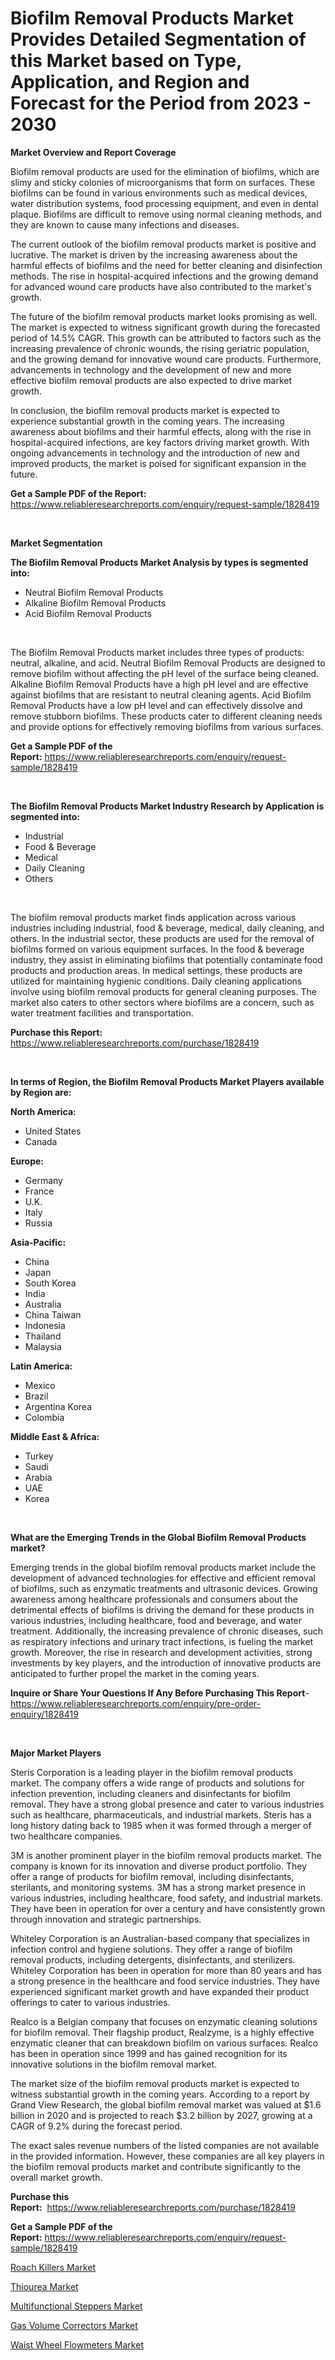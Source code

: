 <p><h1>Biofilm Removal Products Market Provides Detailed Segmentation of this Market based on Type, Application, and Region and Forecast for the Period from 2023 - 2030</h1></p><p><strong>Market Overview and Report Coverage</strong></p>
<p><p>Biofilm removal products are used for the elimination of biofilms, which are slimy and sticky colonies of microorganisms that form on surfaces. These biofilms can be found in various environments such as medical devices, water distribution systems, food processing equipment, and even in dental plaque. Biofilms are difficult to remove using normal cleaning methods, and they are known to cause many infections and diseases.</p><p>The current outlook of the biofilm removal products market is positive and lucrative. The market is driven by the increasing awareness about the harmful effects of biofilms and the need for better cleaning and disinfection methods. The rise in hospital-acquired infections and the growing demand for advanced wound care products have also contributed to the market's growth.</p><p>The future of the biofilm removal products market looks promising as well. The market is expected to witness significant growth during the forecasted period of 14.5% CAGR. This growth can be attributed to factors such as the increasing prevalence of chronic wounds, the rising geriatric population, and the growing demand for innovative wound care products. Furthermore, advancements in technology and the development of new and more effective biofilm removal products are also expected to drive market growth.</p><p>In conclusion, the biofilm removal products market is expected to experience substantial growth in the coming years. The increasing awareness about biofilms and their harmful effects, along with the rise in hospital-acquired infections, are key factors driving market growth. With ongoing advancements in technology and the introduction of new and improved products, the market is poised for significant expansion in the future.</p></p>
<p><strong>Get a Sample PDF of the Report:</strong> <a href="https://www.reliableresearchreports.com/enquiry/request-sample/1828419">https://www.reliableresearchreports.com/enquiry/request-sample/1828419</a></p>
<p>&nbsp;</p>
<p><strong>Market Segmentation</strong></p>
<p><strong>The Biofilm Removal Products Market Analysis by types is segmented into:</strong></p>
<p><ul><li>Neutral Biofilm Removal Products</li><li>Alkaline Biofilm Removal Products</li><li>Acid Biofilm Removal Products</li></ul></p>
<p>&nbsp;</p>
<p><p>The Biofilm Removal Products market includes three types of products: neutral, alkaline, and acid. Neutral Biofilm Removal Products are designed to remove biofilm without affecting the pH level of the surface being cleaned. Alkaline Biofilm Removal Products have a high pH level and are effective against biofilms that are resistant to neutral cleaning agents. Acid Biofilm Removal Products have a low pH level and can effectively dissolve and remove stubborn biofilms. These products cater to different cleaning needs and provide options for effectively removing biofilms from various surfaces.</p></p>
<p><strong>Get a Sample PDF of the Report:</strong>&nbsp;<a href="https://www.reliableresearchreports.com/enquiry/request-sample/1828419">https://www.reliableresearchreports.com/enquiry/request-sample/1828419</a></p>
<p>&nbsp;</p>
<p><strong>The Biofilm Removal Products Market Industry Research by Application is segmented into:</strong></p>
<p><ul><li>Industrial</li><li>Food & Beverage</li><li>Medical</li><li>Daily Cleaning</li><li>Others</li></ul></p>
<p>&nbsp;</p>
<p><p>The biofilm removal products market finds application across various industries including industrial, food & beverage, medical, daily cleaning, and others. In the industrial sector, these products are used for the removal of biofilms formed on various equipment surfaces. In the food & beverage industry, they assist in eliminating biofilms that potentially contaminate food products and production areas. In medical settings, these products are utilized for maintaining hygienic conditions. Daily cleaning applications involve using biofilm removal products for general cleaning purposes. The market also caters to other sectors where biofilms are a concern, such as water treatment facilities and transportation.</p></p>
<p><strong>Purchase this Report:</strong>&nbsp; <a href="https://www.reliableresearchreports.com/purchase/1828419">https://www.reliableresearchreports.com/purchase/1828419</a></p>
<p>&nbsp;</p>
<p><strong>In terms of Region, the Biofilm Removal Products Market Players available by Region are:</strong></p>
<p>
    <p> <strong> North America: </strong>
        <ul>
            <li>United States</li>
            <li>Canada</li>
        </ul>
        </p> 
    <p> <strong> Europe: </strong>
        <ul>
            <li>Germany</li>
            <li>France</li>
            <li>U.K.</li>
            <li>Italy</li>
            <li>Russia</li>
        </ul>
        </p> 
    <p> <strong> Asia-Pacific: </strong>
        <ul>
            <li>China</li>
            <li>Japan</li>
            <li>South Korea</li>
            <li>India</li>
            <li>Australia</li>
            <li>China Taiwan</li>
            <li>Indonesia</li>
            <li>Thailand</li>
            <li>Malaysia</li>
        </ul>
        </p> 
    <p> <strong> Latin America: </strong>
        <ul>
            <li>Mexico</li>
            <li>Brazil</li>
            <li>Argentina Korea</li>
            <li>Colombia</li>
        </ul>
        </p> 
    <p> <strong> Middle East & Africa: </strong>
        <ul>
            <li>Turkey</li>
            <li>Saudi</li>
            <li>Arabia</li>
            <li>UAE</li>
            <li>Korea</li>
        </ul>
    </p>
    </p>
<p>&nbsp;</p>
<p><strong>What are the Emerging Trends in the Global Biofilm Removal Products market?</strong></p>
<p><p>Emerging trends in the global biofilm removal products market include the development of advanced technologies for effective and efficient removal of biofilms, such as enzymatic treatments and ultrasonic devices. Growing awareness among healthcare professionals and consumers about the detrimental effects of biofilms is driving the demand for these products in various industries, including healthcare, food and beverage, and water treatment. Additionally, the increasing prevalence of chronic diseases, such as respiratory infections and urinary tract infections, is fueling the market growth. Moreover, the rise in research and development activities, strong investments by key players, and the introduction of innovative products are anticipated to further propel the market in the coming years.</p></p>
<p><strong>Inquire or Share Your Questions If Any Before Purchasing This Report</strong>- <a href="https://www.reliableresearchreports.com/enquiry/pre-order-enquiry/1828419">https://www.reliableresearchreports.com/enquiry/pre-order-enquiry/1828419</a></p>
<p>&nbsp;</p>
<p><strong>Major Market Players</strong></p>
<p><p>Steris Corporation is a leading player in the biofilm removal products market. The company offers a wide range of products and solutions for infection prevention, including cleaners and disinfectants for biofilm removal. They have a strong global presence and cater to various industries such as healthcare, pharmaceuticals, and industrial markets. Steris has a long history dating back to 1985 when it was formed through a merger of two healthcare companies. </p><p>3M is another prominent player in the biofilm removal products market. The company is known for its innovation and diverse product portfolio. They offer a range of products for biofilm removal, including disinfectants, sterilants, and monitoring systems. 3M has a strong market presence in various industries, including healthcare, food safety, and industrial markets. They have been in operation for over a century and have consistently grown through innovation and strategic partnerships.</p><p>Whiteley Corporation is an Australian-based company that specializes in infection control and hygiene solutions. They offer a range of biofilm removal products, including detergents, disinfectants, and sterilizers. Whiteley Corporation has been in operation for more than 80 years and has a strong presence in the healthcare and food service industries. They have experienced significant market growth and have expanded their product offerings to cater to various industries.</p><p>Realco is a Belgian company that focuses on enzymatic cleaning solutions for biofilm removal. Their flagship product, Realzyme, is a highly effective enzymatic cleaner that can breakdown biofilm on various surfaces. Realco has been in operation since 1999 and has gained recognition for its innovative solutions in the biofilm removal market.</p><p>The market size of the biofilm removal products market is expected to witness substantial growth in the coming years. According to a report by Grand View Research, the global biofilm removal market was valued at $1.6 billion in 2020 and is projected to reach $3.2 billion by 2027, growing at a CAGR of 9.2% during the forecast period.</p><p>The exact sales revenue numbers of the listed companies are not available in the provided information. However, these companies are all key players in the biofilm removal products market and contribute significantly to the overall market growth.</p></p>
<p><strong>Purchase this Report:</strong>&nbsp;&nbsp;<a href="https://www.reliableresearchreports.com/purchase/1828419">https://www.reliableresearchreports.com/purchase/1828419</a></p>
<p></p>
<p><strong>Get a Sample PDF of the Report:</strong>&nbsp;<a href="https://www.reliableresearchreports.com/enquiry/request-sample/1828419">https://www.reliableresearchreports.com/enquiry/request-sample/1828419</a></p>
<p><p><a href="https://github.com/amae102299/Market-Research-Report-List-1/blob/main/roach-killers-market.md">Roach Killers Market</a></p><p><a href="https://github.com/prosalinda88/Market-Research-Report-List-1/blob/main/thiourea-market.md">Thiourea Market</a></p><p><a href="https://medium.com/@zolajenkins1966/multifunctional-steppers-market-comprehensive-assessment-by-type-application-and-geography-f52d209ee5ac">Multifunctional Steppers Market</a></p><p><a href="https://medium.com/@caylawisoky8698/gas-volume-correctors-market-outlook-industry-overview-and-forecast-2023-to-2030-e120fd6e2a7d">Gas Volume Correctors Market</a></p><p><a href="https://medium.com/@abbieparker1964/decoding-waist-wheel-flowmeters-market-metrics-market-share-trends-and-growth-patterns-6e178e13a2e9">Waist Wheel Flowmeters Market</a></p></p>